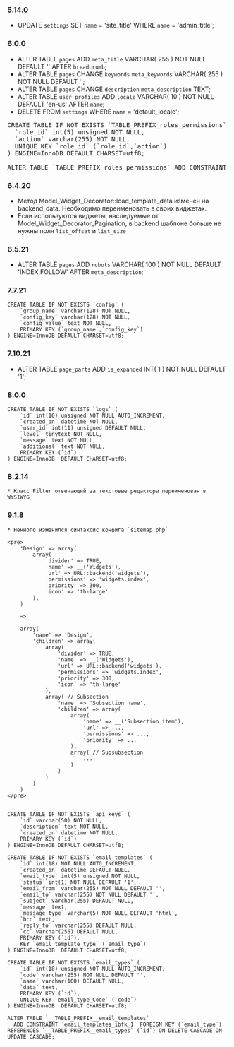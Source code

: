 ### 5.14.0

 * UPDATE `settings` SET  `name` = 'site_title' WHERE `name` = 'admin_title';

### 6.0.0

 * ALTER TABLE  `pages` ADD  `meta_title` VARCHAR( 255 ) NOT NULL DEFAULT  '' AFTER  `breadcrumb`;
 * ALTER TABLE  `pages` CHANGE  `keywords`  `meta_keywords` VARCHAR( 255 ) NOT NULL DEFAULT  '';
 * ALTER TABLE  `pages` CHANGE  `description`  `meta_description` TEXT;
 * ALTER TABLE  `user_profiles` ADD  `locale` VARCHAR( 10 ) NOT NULL DEFAULT  'en-us' AFTER  `name`;
 * DELETE FROM  `settings` WHERE `name` = 'default_locale';

<pre>
CREATE TABLE IF NOT EXISTS `TABLE_PREFIX_roles_permissions` (
  `role_id` int(5) unsigned NOT NULL,
  `action` varchar(255) NOT NULL,
  UNIQUE KEY `role_id` (`role_id`,`action`)
) ENGINE=InnoDB DEFAULT CHARSET=utf8;

ALTER TABLE `TABLE_PREFIX_roles_permissions` ADD CONSTRAINT `roles_permissions_ibfk_1` FOREIGN KEY (`role_id`) REFERENCES `TABLE_PREFIX_roles` (`id`) ON DELETE CASCADE ON UPDATE CASCADE;
</pre>

### 6.4.20

 * Метод Model_Widget_Decorator::load_template_data изменен на backend_data. Необходимо переименовать в своих виджетах.
 * Если используются виджеты, наследуемые от Model_Widget_Decorator_Pagination, в backend шаблоне больше не нужны поля `list_offset` и `list_size`

### 6.5.21

 * ALTER TABLE  `pages` ADD  `robots` VARCHAR( 100 ) NOT NULL DEFAULT  'INDEX,FOLLOW' AFTER  `meta_description`;

### 7.7.21

	CREATE TABLE IF NOT EXISTS `config` (
		`group_name` varchar(128) NOT NULL,
		`config_key` varchar(128) NOT NULL,
		`config_value` text NOT NULL,
		PRIMARY KEY (`group_name`,`config_key`)
	) ENGINE=InnoDB DEFAULT CHARSET=utf8;

### 7.10.21

 * ALTER TABLE  `page_parts` ADD  `is_expanded` INT( 1 ) NOT NULL DEFAULT  '1';

### 8.0.0

	CREATE TABLE IF NOT EXISTS `logs` (
		`id` int(10) unsigned NOT NULL AUTO_INCREMENT,
		`created_on` datetime NOT NULL,
		`user_id` int(11) unsigned DEFAULT NULL,
		`level` tinytext NOT NULL,
		`message` text NOT NULL,
		`additional` text NOT NULL,
		PRIMARY KEY (`id`)
	) ENGINE=InnoDB  DEFAULT CHARSET=utf8;

### 8.2.14

	* Класс Filter отвечающий за текстовые редакторы переименован в WYSIWYG

### 9.1.8

	* Немного изменился синтаксис конфига `sitemap.php`

	<pre>
		'Design' => array(
			array(
				'divider' => TRUE,
				'name' => __('Widgets'), 
				'url' => URL::backend('widgets'),
				'permissions' => 'widgets.index',
				'priority' => 300,
				'icon' => 'th-large'
			),
		)

		=>

		array(
			'name' => 'Design',
			'children' => array(
				array(
					'divider' => TRUE,
					'name' => __('Widgets'), 
					'url' => URL::backend('widgets'),
					'permissions' => 'widgets.index',
					'priority' => 300,
					'icon' => 'th-large'
				),
				array( // Subsection
					'name' => 'Subsection name',
					'children' => array(
						array(
							'name' => __('Subsection item'), 
							'url' => ...,
							'permissions' => ...,
							'priority' => ...
						),
						array( // Subsubsection
							....
						)
					)
				)
			)
		)
	</pre>


	CREATE TABLE IF NOT EXISTS `api_keys` (
		`id` varchar(50) NOT NULL,
		`description` text NOT NULL,
		`created_on` datetime NOT NULL,
		PRIMARY KEY (`id`)
	) ENGINE=InnoDB DEFAULT CHARSET=utf8;

	CREATE TABLE IF NOT EXISTS `email_templates` (
		`id` int(18) NOT NULL AUTO_INCREMENT,
		`created_on` datetime DEFAULT NULL,
		`email_type` int(5) unsigned NOT NULL,
		`status` int(1) NOT NULL DEFAULT '1',
		`email_from` varchar(255) NOT NULL DEFAULT '',
		`email_to` varchar(255) NOT NULL DEFAULT '',
		`subject` varchar(255) DEFAULT NULL,
		`message` text,
		`message_type` varchar(5) NOT NULL DEFAULT 'html',
		`bcc` text,
		`reply_to` varchar(255) DEFAULT NULL,
		`cc` varchar(255) DEFAULT NULL,
		PRIMARY KEY (`id`),
		KEY `email_template_type` (`email_type`)
	) ENGINE=InnoDB  DEFAULT CHARSET=utf8;

	CREATE TABLE IF NOT EXISTS `email_types` (
		`id` int(18) unsigned NOT NULL AUTO_INCREMENT,
		`code` varchar(255) NOT NULL DEFAULT '',
		`name` varchar(100) DEFAULT NULL,
		`data` text,
		PRIMARY KEY (`id`),
		UNIQUE KEY `email_type_Code` (`code`)
	) ENGINE=InnoDB  DEFAULT CHARSET=utf8;

	ALTER TABLE `__TABLE_PREFIX__email_templates`
	  ADD CONSTRAINT `email_templates_ibfk_1` FOREIGN KEY (`email_type`) REFERENCES `__TABLE_PREFIX__email_types` (`id`) ON DELETE CASCADE ON UPDATE CASCADE;
